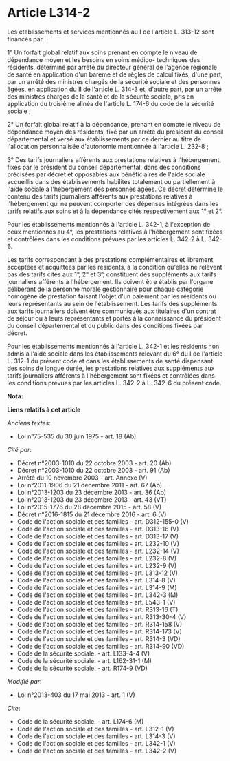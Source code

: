 # Article L314-2

Les établissements et services mentionnés au I de l'article L. 313-12 sont financés par : 

1° Un forfait global relatif aux soins prenant en compte le niveau de dépendance moyen et les besoins en soins médico-
techniques des résidents, déterminé par arrêté du directeur général de l'agence régionale de santé en application d'un barème
et de règles de calcul fixés, d'une part, par un arrêté des ministres chargés de la sécurité sociale et des personnes âgées,
en application du II de l'article L. 314-3 et, d'autre part, par un arrêté des ministres chargés de la santé et de la
sécurité sociale, pris en application du troisième alinéa de l'article L. 174-6 du code de la sécurité sociale ; 

2° Un forfait global relatif à la dépendance, prenant en compte le niveau de dépendance moyen des résidents, fixé par un
arrêté du président du conseil départemental et versé aux établissements par ce dernier au titre de l'allocation
personnalisée d'autonomie mentionnée à l'article L. 232-8 ; 

3° Des tarifs journaliers afférents aux prestations relatives à l'hébergement, fixés par le président du conseil
départemental, dans des conditions précisées par décret et opposables aux bénéficiaires de l'aide sociale accueillis dans des
établissements habilités totalement ou partiellement à l'aide sociale à l'hébergement des personnes âgées. Ce décret
détermine le contenu des tarifs journaliers afférents aux prestations relatives à l'hébergement qui ne peuvent comporter des
dépenses intégrées dans les tarifs relatifs aux soins et à la dépendance cités respectivement aux 1° et 2°. 

Pour les établissements mentionnés à l'article L. 342-1, à l'exception de ceux mentionnés au 4°, les prestations relatives à
l'hébergement sont fixées et contrôlées dans les conditions prévues par les articles L. 342-2 à L. 342-6. 

Les tarifs correspondant à des prestations complémentaires et librement acceptées et acquittées par les résidents, à la
condition qu'elles ne relèvent pas des tarifs cités aux 1°, 2° et 3°, constituent des suppléments aux tarifs journaliers
afférents à l'hébergement. Ils doivent être établis par l'organe délibérant de la personne morale gestionnaire pour chaque
catégorie homogène de prestation faisant l'objet d'un paiement par les résidents ou leurs représentants au sein de
l'établissement. Les tarifs des suppléments aux tarifs journaliers doivent être communiqués aux titulaires d'un contrat de
séjour ou à leurs représentants et portés à la connaissance du président du conseil départemental et du public dans des
conditions fixées par décret. 

Pour les établissements mentionnés à l'article L. 342-1 et les résidents non admis à l'aide sociale dans les établissements
relevant du 6° du I de l'article L. 312-1 du présent code et dans les établissements de santé dispensant des soins de longue
durée, les prestations relatives aux suppléments aux tarifs journaliers afférents à l'hébergement sont fixées et contrôlées
dans les conditions prévues par les articles L. 342-2 à L. 342-6 du présent code.

**Nota:**



**Liens relatifs à cet article**

_Anciens textes_:

  - Loi n°75-535 du 30 juin 1975 - art. 18 (Ab)

_Cité par_:

  - Décret n°2003-1010 du 22 octobre 2003 - art. 20 (Ab)
  - Décret n°2003-1010 du 22 octobre 2003 - art. 91 (Ab)
  - Arrêté du 10 novembre 2003 - art. Annexe (V)
  - Loi n°2011-1906 du 21 décembre 2011 - art. 67 (Ab)
  - Loi n°2013-1203 du 23 décembre 2013 - art. 36 (Ab)
  - Loi n°2013-1203 du 23 décembre 2013 - art. 43 (VT)
  - Loi n°2015-1776 du 28 décembre 2015 - art. 58 (V)
  - Décret n°2016-1815 du 21 décembre 2016 - art. 6 (V)
  - Code de l'action sociale et des familles - art. D312-155-0 (V)
  - Code de l'action sociale et des familles - art. D313-16 (V)
  - Code de l'action sociale et des familles - art. D313-17 (V)
  - Code de l'action sociale et des familles - art. L232-10 (V)
  - Code de l'action sociale et des familles - art. L232-14 (V)
  - Code de l'action sociale et des familles - art. L232-8 (V)
  - Code de l'action sociale et des familles - art. L232-9 (V)
  - Code de l'action sociale et des familles - art. L313-12 (V)
  - Code de l'action sociale et des familles - art. L314-8 (V)
  - Code de l'action sociale et des familles - art. L314-9 (M)
  - Code de l'action sociale et des familles - art. L342-3 (M)
  - Code de l'action sociale et des familles - art. L543-1 (V)
  - Code de l'action sociale et des familles - art. R313-16 (T)
  - Code de l'action sociale et des familles - art. R313-30-4 (V)
  - Code de l'action sociale et des familles - art. R314-158 (V)
  - Code de l'action sociale et des familles - art. R314-173 (V)
  - Code de l'action sociale et des familles - art. R314-3 (VD)
  - Code de l'action sociale et des familles - art. R314-90 (VD)
  - Code de la sécurité sociale. - art. L133-4-4 (V)
  - Code de la sécurité sociale. - art. L162-31-1 (M)
  - Code de la sécurité sociale. - art. R174-9 (VD)

_Modifié par_:

  - Loi n°2013-403 du 17 mai 2013 - art. 1 (V)

_Cite_:

  - Code de la sécurité sociale. - art. L174-6 (M)
  - Code de l'action sociale et des familles - art. L312-1 (V)
  - Code de l'action sociale et des familles - art. L314-3 (V)
  - Code de l'action sociale et des familles - art. L342-1 (V)
  - Code de l'action sociale et des familles - art. L342-2 (V)
